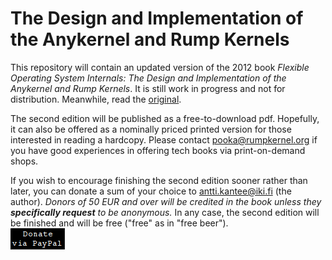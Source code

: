 The Design and Implementation of the Anykernel and Rump Kernels
===============================================================

This repository will contain an updated version of the 2012 book _Flexible
Operating System Internals: The Design and Implementation of the Anykernel
and Rump Kernels_.  It is still work in progress and not for distribution.
Meanwhile, read the [original](http://lib.tkk.fi/Diss/2012/isbn9789526049175/isbn9789526049175.pdf).

The second edition will be published as a free-to-download pdf.
Hopefully, it can also be offered as a nominally priced printed
version for those interested in reading a hardcopy.  Please contact
pooka@rumpkernel.org if you have good experiences in offering tech books
via print-on-demand shops.

If you wish to encourage finishing the second edition sooner rather
than later, you can donate a sum of your choice to antti.kantee@iki.fi
(the author).  _Donors of 50 EUR and over will be credited in the book
unless they __specifically request__ to be anonymous._  In any case, the
second edition will be finished and will be free ("free" as in "free beer").
<br>
[![donate](donate.png)](https://www.paypal.com/cgi-bin/webscr?cmd=_donations&business=X3ZJN3WJCTD78&lc=FI&item_number=rumpkernel_bluebookv2&currency_code=EUR)
